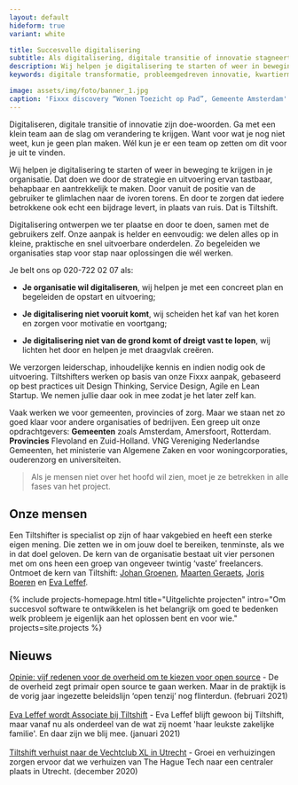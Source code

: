 ```yaml
---
layout: default
hideform: true
variant: white

title: Succesvolle digitalisering
subtitle: Als digitalisering, digitale transitie of innovatie stagneert, dan haal je ons erbij!
description: Wij helpen je digitalisering te starten of weer in beweging te krijgen in je organisatie.
keywords: digitale transformatie, probleemgedreven innovatie, kwartiermaker, human centered design, software design thinking, service design, lean startup, lean ux, agile development, xp, scrum, labs, apps, projecten, advies, consultancy, overheid, overheden, publieke sector, mens centraal, common ground, open source, creative commons, creative thinking, open collaboration, Fixxx, Push

image: assets/img/foto/banner_1.jpg
caption: 'Fixxx discovery “Wonen Toezicht op Pad”, Gemeente Amsterdam'
---
```

<a name="Wat we doen"/>

Digitaliseren, digitale transitie of innovatie zijn doe-woorden. Ga met een klein team aan de slag om verandering te krijgen. Want voor wat je nog niet weet, kun je geen plan maken. Wél kun je er een team op zetten om dit voor je uit te vinden.

Wij helpen je digitalisering te starten of weer in beweging te krijgen in je organisatie. Dat doen we door de strategie en uitvoering ervan tastbaar, behapbaar en aantrekkelijk te maken. Door vanuit de positie van de gebruiker te glimlachen naar de ivoren torens. En door te zorgen dat iedere betrokkene ook echt een bijdrage levert, in plaats van ruis. Dat is Tiltshift. 

Digitalisering ontwerpen we ter plaatse en door te doen, samen met de gebruikers zelf. Onze aanpak is helder en eenvoudig: we delen alles op in kleine, praktische en snel uitvoerbare onderdelen. Zo begeleiden we organisaties stap voor stap naar oplossingen die wél werken.

Je belt ons op 020-722 02 07 als:

- **Je organisatie wil digitaliseren**, wij helpen je met een concreet plan en begeleiden de opstart en uitvoering;

- **Je digitalisering niet vooruit komt**, wij scheiden het kaf van het koren en zorgen voor motivatie en voortgang;

- **Je digitalisering niet van de grond komt of dreigt vast te lopen**, wij lichten het door en helpen je met draagvlak creëren.

We verzorgen leiderschap, inhoudelijke kennis en indien nodig ook de uitvoering. Tiltshifters werken op basis van onze Fixxx aanpak, gebaseerd op best practices uit Design Thinking, Service Design, Agile en Lean Startup. We nemen jullie daar ook in mee zodat je het later zelf kan. 

Vaak werken we voor gemeenten, provincies of zorg. Maar we staan net zo goed klaar voor andere organisaties of bedrijven. Een greep uit onze opdrachtgevers: **Gemeenten** zoals Amsterdam, Amersfoort, Rotterdam. **Provincies** Flevoland en Zuid-Holland. VNG Vereniging Nederlandse Gemeenten, het ministerie van Algemene Zaken en voor woningcorporaties, ouderenzorg en universiteiten.

> Als je mensen niet over het hoofd wil zien, moet je ze betrekken in alle fases van het project.

## Onze mensen
Een Tiltshifter is specialist op zijn of haar vakgebied en heeft een sterke eigen mening. Die zetten we in om jouw doel te bereiken, tenminste, als we in dat doel geloven. De kern van de organisatie bestaat uit vier personen met om ons heen een groep van ongeveer twintig ‘vaste’ freelancers. 
Ontmoet de kern van Tiltshift: [Johan Groenen](/mensen/johan-groenen/), [Maarten Geraets](/mensen/maarten-geraets/), [Joris Boeren](/mensen/joris-boeren/) en [Eva Leffef](/mensen/eva-leffef/).


{% include projects-homepage.html title="Uitgelichte projecten" intro="Om succesvol software te ontwikkelen is het belangrijk om goed te bedenken welk probleem je eigenlijk aan het oplossen bent en voor wie." projects=site.projects %}

## Nieuws
[Opinie: vijf redenen voor de overheid om te kiezen voor open source](https://www.tiltshift.nl/2021/02/08/Vijf-redenen-voor-de-overheid-om-te-kiezen-voor-open-source.html) - De de overheid zegt primair open source te gaan werken. Maar in de praktijk is de vorig jaar ingezette beleidslijn ‘open tenzij’ nog flinterdun. (februari 2021)
<br><br>
[Eva Leffef wordt Associate bij Tiltshift](https://www.linkedin.com/feed/update/urn:li:activity:6759385123508117504) - Eva Leffef blijft gewoon bij Tiltshift, maar vanaf nu als onderdeel van de wat zij noemt 'haar leukste zakelijke familie'. En daar zijn we blij mee. (januari 2021)
<br><br>
[Tiltshift verhuist naar de Vechtclub XL in Utrecht](https://www.linkedin.com/feed/update/urn:li:activity:6746708254681890816) - Groei en verhuizingen zorgen ervoor dat we verhuizen van The Hague Tech naar een centraler plaats in Utrecht. (december 2020)



